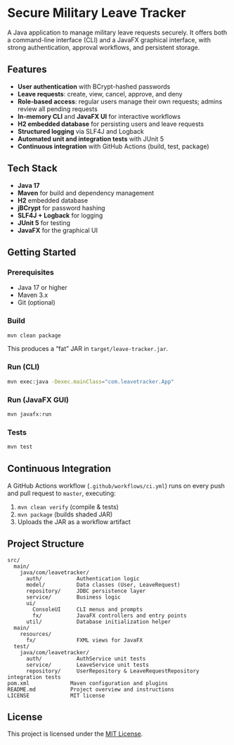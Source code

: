 # Secure Military Leave Tracker

A Java application to manage military leave requests securely. It offers both a command-line interface (CLI) and a JavaFX graphical interface, with strong authentication, approval workflows, and persistent storage.

## Features

- **User authentication** with BCrypt-hashed passwords
- **Leave requests**: create, view, cancel, approve, and deny
- **Role-based access**: regular users manage their own requests; admins review all pending requests
- **In-memory CLI** and **JavaFX UI** for interactive workflows
- **H2 embedded database** for persisting users and leave requests
- **Structured logging** via SLF4J and Logback
- **Automated unit and integration tests** with JUnit 5
- **Continuous integration** with GitHub Actions (build, test, package)

## Tech Stack

- **Java 17**
- **Maven** for build and dependency management
- **H2** embedded database
- **jBCrypt** for password hashing
- **SLF4J + Logback** for logging
- **JUnit 5** for testing
- **JavaFX** for the graphical UI

## Getting Started

### Prerequisites

- Java 17 or higher
- Maven 3.x
- Git (optional)

### Build

```bash
mvn clean package
```

This produces a “fat” JAR in `target/leave-tracker.jar`.

### Run (CLI)

```bash
mvn exec:java -Dexec.mainClass="com.leavetracker.App"
```

### Run (JavaFX GUI)

```bash
mvn javafx:run
```

### Tests

```bash
mvn test
```

## Continuous Integration

A GitHub Actions workflow (`.github/workflows/ci.yml`) runs on every push and pull request to `master`, executing:

1. `mvn clean verify` (compile & tests)
2. `mvn package` (builds shaded JAR)
3. Uploads the JAR as a workflow artifact

## Project Structure

```
src/
  main/
    java/com/leavetracker/
      auth/           Authentication logic
      model/          Data classes (User, LeaveRequest)
      repository/     JDBC persistence layer
      service/        Business logic
      ui/             
        ConsoleUI     CLI menus and prompts
        fx/           JavaFX controllers and entry points
      util/           Database initialization helper
  main/
    resources/
      fx/             FXML views for JavaFX
  test/
    java/com/leavetracker/
      auth/           AuthService unit tests
      service/        LeaveService unit tests
      repository/     UserRepository & LeaveRequestRepository integration tests
pom.xml             Maven configuration and plugins
README.md           Project overview and instructions
LICENSE             MIT license
```

## License

This project is licensed under the [MIT License](LICENSE).
